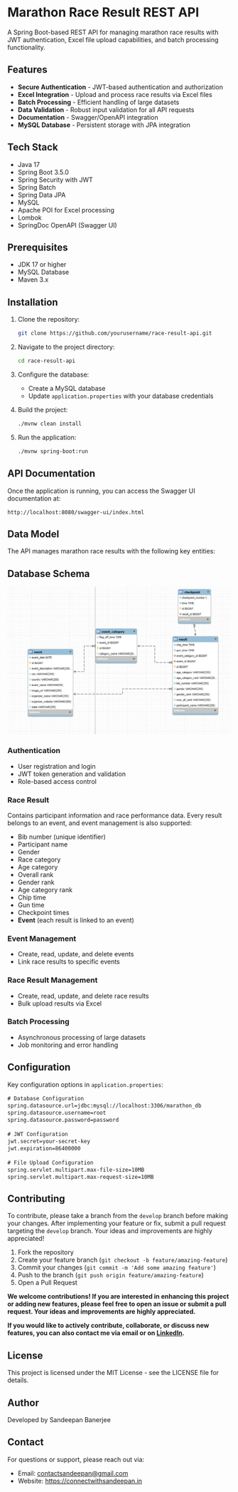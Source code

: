 # Marathon Race Result REST API

A Spring Boot-based REST API for managing marathon race results with JWT authentication, Excel file upload capabilities, and batch processing functionality.

## Features

* **Secure Authentication** - JWT-based authentication and authorization
* **Excel Integration** - Upload and process race results via Excel files
* **Batch Processing** - Efficient handling of large datasets
* **Data Validation** - Robust input validation for all API requests
* **Documentation** - Swagger/OpenAPI integration
* **MySQL Database** - Persistent storage with JPA integration

## Tech Stack

* Java 17
* Spring Boot 3.5.0
* Spring Security with JWT
* Spring Batch
* Spring Data JPA
* MySQL
* Apache POI for Excel processing
* Lombok
* SpringDoc OpenAPI (Swagger UI)

## Prerequisites

* JDK 17 or higher
* MySQL Database
* Maven 3.x

## Installation

1. Clone the repository:
   ```bash
   git clone https://github.com/yourusername/race-result-api.git
   ```

2. Navigate to the project directory:
   ```bash
   cd race-result-api
   ```

3. Configure the database:
    - Create a MySQL database
    - Update `application.properties` with your database credentials


4. Build the project:
   ```bash
   ./mvnw clean install
   ```

5. Run the application:
   ```bash
   ./mvnw spring-boot:run
   ```

## API Documentation

Once the application is running, you can access the Swagger UI documentation at:
```
http://localhost:8080/swagger-ui/index.html
```

## Data Model

The API manages marathon race results with the following key entities:


## Database Schema

![Database Schema](./dbschema.jpg)

### Authentication
- User registration and login
- JWT token generation and validation
- Role-based access control


### Race Result
Contains participant information and race performance data. Every result belongs to an event, and event management is also supported:
- Bib number (unique identifier)
- Participant name
- Gender
- Race category
- Age category
- Overall rank
- Gender rank
- Age category rank
- Chip time
- Gun time
- Checkpoint times
- **Event** (each result is linked to an event)

### Event Management
- Create, read, update, and delete events
- Link race results to specific events




### Race Result Management
- Create, read, update, and delete race results
- Bulk upload results via Excel


### Batch Processing
- Asynchronous processing of large datasets
- Job monitoring and error handling




## Configuration

Key configuration options in `application.properties`:

```properties
# Database Configuration
spring.datasource.url=jdbc:mysql://localhost:3306/marathon_db
spring.datasource.username=root
spring.datasource.password=password

# JWT Configuration
jwt.secret=your-secret-key
jwt.expiration=86400000

# File Upload Configuration
spring.servlet.multipart.max-file-size=10MB
spring.servlet.multipart.max-request-size=10MB
```



## Contributing

To contribute, please take a branch from the `develop` branch before making your changes. After implementing your feature or fix, submit a pull request targeting the `develop` branch. Your ideas and improvements are highly appreciated!

1. Fork the repository
2. Create your feature branch (`git checkout -b feature/amazing-feature`)
3. Commit your changes (`git commit -m 'Add some amazing feature'`)
4. Push to the branch (`git push origin feature/amazing-feature`)
5. Open a Pull Request

**We welcome contributions! If you are interested in enhancing this project or adding new features, please feel free to open an issue or submit a pull request. Your ideas and improvements are highly appreciated.**

**If you would like to actively contribute, collaborate, or discuss new features, you can also contact me via email or on [LinkedIn](https://www.linkedin.com/in/connect2sandy/).**

## License

This project is licensed under the MIT License - see the LICENSE file for details.

## Author

Developed by Sandeepan Banerjee

## Contact

For questions or support, please reach out via:
- Email: contactsandeepan@gmail.com
- Website: https://connectwithsandeepan.in

